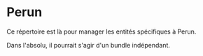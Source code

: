 # Perun

Ce répertoire est là pour manager les entités spécifiques à Perun.

Dans l'absolu, il pourrait s'agir d'un bundle indépendant.
